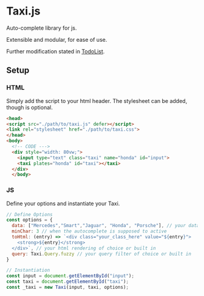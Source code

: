# Taxi.js

Auto-complete library for js.

Extensible and modular, for ease of use.

Further modification stated in <a href="./TODO">TodoList</a>.

## Setup

### HTML
Simply add the script to your html header.
The stylesheet can be added, though is optional.
```html
<head>
<script src="./path/to/taxi.js" defer></script>
<link rel="stylesheet" href="./path/to/taxi.css">
</head>
<body>
  <!-- CODE --->
  <div style="width: 80vw;">
    <input type="text" class="taxi" name="honda" id="input">
    <taxi plates="honda" id="taxi"></taxi>
  </div>
  </body>
```

### JS
Define your options and instantiate your Taxi.

```js
// Define Options
const options = {
  data: ["Mercedes","Smart","Jaguar", "Honda", "Porsche"], // your data
  minChar: 3 // when the autocomplete is supposed to active
  toHtml: (entry) => `<div class="your_class_here" value="${entry}">
    <strong>${entry}</strong>
  </div>`, // your html rendering of choice or built in
  query: Taxi.Query.fuzzy // your query filter of choice or built in
}

// Instantiation
const input = document.getElementById("input");
const taxi = document.getElementById("taxi");
const _taxi = new Taxi(input, taxi, options);

```
